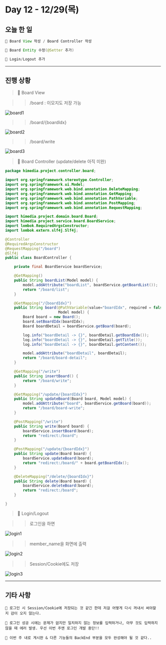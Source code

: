 # Day 12 - 12/29(목)

## 오늘 한 일

```java
🎈 Board View 작성 / Board Controller 작성

🎈 Board Entity 수정(@Setter 추가)

🎈 Login/Logout 추가
```

---

## 진행 상황

> 🎈 Board View

> > /board  : 이모지도 저장 가능

<!-- Image1 -->
![board1](https://user-images.githubusercontent.com/111822816/209929570-d548b7b2-bfe0-4e63-a116-12e56cacbd1f.png)

> > /board/{boardIdx}

<!-- Image2 -->
![board2](https://user-images.githubusercontent.com/111822816/209929582-5637c6db-8146-4c83-b666-1016b09e498e.png)

> > /board/write

<!-- Image3 -->
![board3](https://user-images.githubusercontent.com/111822816/209929603-faea12dc-f609-49d8-8103-8cb1829b82f2.png)

> 🎈 Board Controller (update/delete 아직 미완)

```java
package himedia.project.controller.board;

import org.springframework.stereotype.Controller;
import org.springframework.ui.Model;
import org.springframework.web.bind.annotation.DeleteMapping;
import org.springframework.web.bind.annotation.GetMapping;
import org.springframework.web.bind.annotation.PathVariable;
import org.springframework.web.bind.annotation.PostMapping;
import org.springframework.web.bind.annotation.RequestMapping;

import himedia.project.domain.board.Board;
import himedia.project.service.board.BoardService;
import lombok.RequiredArgsConstructor;
import lombok.extern.slf4j.Slf4j;

@Controller
@RequiredArgsConstructor
@RequestMapping("/board")
@Slf4j
public class BoardController {

	private final BoardService boardService;

	@GetMapping()
	public String boardList(Model model) {
		model.addAttribute("boardList", boardService.getBoardList());
		return "/board/list";
	}

	@GetMapping("/{boardIdx}")
	public String board(@PathVariable(value="boardIdx", required = false) Long boardIdx,
						Model model) {
		Board board = new Board();
		board.setBoardIdx(boardIdx);
		Board boardDetail = boardService.getBoard(board);

		log.info("boardDetail -> {}", boardDetail.getBoardIdx());
		log.info("boardDetail -> {}", boardDetail.getTitle());
		log.info("boardDetail -> {}", boardDetail.getContent());

		model.addAttribute("boardDetail", boardDetail);
		return "/board/board-detail";
	}

	@GetMapping("/write")
	public String insertBoard() {
		return "/board/write";
	}

	@GetMapping("/update/{boardIdx}")
	public String updateBoard(Board board, Model model) {
		model.addAttribute("board", boardService.getBoard(board));
		return "/board/board-write";
	}

	@PostMapping("/write")
	public String write(Board board) {
		boardService.insertBoard(board);
		return "redirect:/board";
	}

	@PostMapping("/update/{boardIdx}")
	public String update(Board board) {
		boardService.updateBoard(board);
		return "redirect:/board/" + board.getBoardIdx();
	}

	@DeleteMapping("/delete/{boardIdx}")
	public String delete(Board board) {
		boardService.deleteBoard(board);
		return "redirect:/board";
	}

}
```

> 🎈 Login/Logout

> > 로그인을 하면

<!-- Image1 -->
![login1](https://user-images.githubusercontent.com/111822816/209929615-ed4ecfac-d871-4189-a966-d5fcca552e26.png)

> > member_name을 화면에 출력

<!-- Image2 -->
![login2](https://user-images.githubusercontent.com/111822816/209929624-aa62cfdc-2803-49da-8b9f-de70c8165e59.png)

> > Session/Cookie에도 저장

<!-- Image3 -->
![login3](https://user-images.githubusercontent.com/111822816/209929633-872a77bb-fe1a-43dc-bbc2-60d979919701.png)

---

## 기타 사항

```
🎈 로그인 시 Session/Cookie에 저장되는 것 같긴 한데 저걸 어떻게 다시 꺼내서 써야할 지 감이 오지 않는다.

🎈 로그인 성공 시에는 문제가 없지만 일치하지 않는 정보를 입력하거나, 아무 것도 입력하지 않을 때 에러 발생. 우선 이번 주엔 로그인 개발 중단!!

🎈 이번 주 내로 게시판 & 다른 기능들의 BackEnd 부분을 모두 완성해야 될 것 같다..
```
